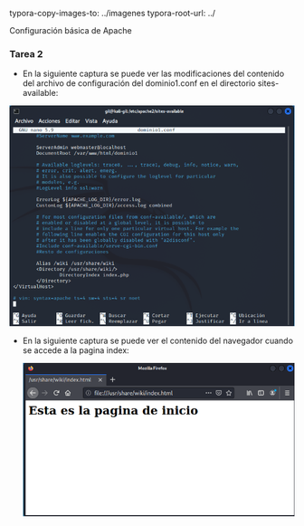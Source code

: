 typora-copy-images-to: ../imagenes
typora-root-url: ../

Configuración básica de Apache



### Tarea 2

- En la siguiente captura se puede ver las modificaciones del contenido del archivo de configuración del dominio1.conf en el directorio sites-available:

![r1](../imagenes/r1.png)



* En la siguiente captura se puede ver el contenido del navegador cuando se accede a la pagina index:

  ![y3](../imagenes/y3.png)


